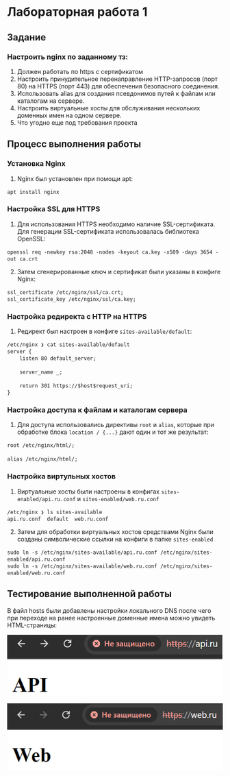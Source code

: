 # Лабораторная работа 1

## Задание

### Настроить nginx по заданному тз:
1. Должен работать по https c сертификатом
2. Настроить принудительное перенаправление HTTP-запросов (порт 80) на HTTPS (порт 443) для обеспечения безопасного соединения.
3. Использовать alias для создания псевдонимов путей к файлам или каталогам на сервере.
4. Настроить виртуальные хосты для обслуживания нескольких доменных имен на одном сервере.
5. Что угодно еще под требования проекта

## Процесс выполнения работы

### Установка Nginx

1. Nginx был установлен при помощи apt:

```
apt install nginx
```

### Настройка SSL для HTTPS

1. Для использования HTTPS необходимо наличие SSL-сертификата. Для генерации SSL-сертификата использовалась библиотека OpenSSL:

```
openssl req -newkey rsa:2048 -nodes -keyout ca.key -x509 -days 3654 -out ca.crt
```

2. Затем сгенерированные ключ и сертификат были указаны в конфиге Nginx:

```
ssl_certificate /etc/nginx/ssl/ca.crt;
ssl_certificate_key /etc/nginx/ssl/ca.key;
```

### Настройка редиректа с HTTP на HTTPS

1. Редирект был настроен в конфиге ```sites-available/default```:

```
/etc/nginx ❯ cat sites-available/default                                                                                                    
server {
    listen 80 default_server;

    server_name _;

    return 301 https://$host$request_uri;
}
```

### Настройка доступа к файлам и каталогам сервера

1. Для доступа использовались директивы ```root``` и ```alias```, которые при обработке блока ```location / {...}``` дают один и тот же результат:

```
root /etc/nginx/html/;

alias /etc/nginx/html/;
```

### Настройка виртульных хостов

1. Виртуальные хосты были настроены в конфигах ```sites-enabled/api.ru.conf``` и ```sites-enabled/web.ru.conf```

```
/etc/nginx ❯ ls sites-available                                                                                                         
api.ru.conf  default  web.ru.conf
```

2. Затем для обработки виртуальных хостов средствами Nginx были созданы символические ссылки на конфиги в папке ```sites-enabled```

```
sudo ln -s /etc/nginx/sites-available/api.ru.conf /etc/nginx/sites-enabled/api.ru.conf
sudo ln -s /etc/nginx/sites-available/web.ru.conf /etc/nginx/sites-enabled/web.ru.conf
```

## Тестирование выполненной работы

В файл hosts были добавлены настройки локального DNS после чего при переходе на ранее настроенные доменные имена можно увидеть HTML-страницы:

![api](images/api.png)

![web](images/web.png)
